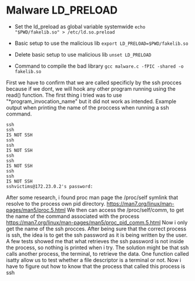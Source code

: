 # Malware LD_PRELOAD

- Set the ld_preload as global variable systemwide
`echo "$PWD/fakelib.so" > /etc/ld.so.preload`

- Basic setup to use the malicious lib
`export LD_PRELOAD=$PWD/fakelib.so`
- Delete basic setup to use malicious lib
`unset LD_PRELOAD`
- Command to compile the bad library
`gcc malware.c -fPIC -shared -o fakelib.so`

First we have to confirm that we are called specificly by the ssh procces because if we dont, we will hook any other program running using the read() function.
The first thing i tried was to use "*program_invocation_name" but it did not work as intended. Example output when printing the name of the proccess when running a ssh command.
```
ssh
ssh
IS NOT SSH
ssh
ssh
IS NOT SSH
ssh
ssh
IS NOT SSH
ssh
ssh
IS NOT SSH
sshvictims@172.23.0.2's password:
```
After some research, i found proc man page the /proc/self symlink that resolve to the process own pid directory. https://man7.org/linux/man-pages/man5/proc.5.html
We then can access the /proc/self/comm, to get the name of the command associated with the process
https://man7.org/linux/man-pages/man5/proc_pid_comm.5.html
Now i only get the name of the ssh procces.
After being sure that the correct process is ssh, the idea is to get the ssh password as it is being written by the user. A few tests showed me that what retrieves the ssh password is not inside the process, so nothing is printed when i try.
The solution might be that ssh calls another process, the terminal, to retrieve the data.
One function called isatty allow us to test whether a file descriptor is a terminal or not.
Now i have to figure out how to know that the process that called this process is ssh
